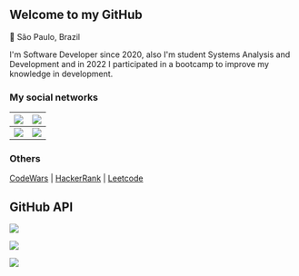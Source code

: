 ## Welcome to my GitHub
:round_pushpin: São Paulo, Brazil

I'm Software Developer since 2020, also I'm student Systems Analysis and Development and in 2022 I participated in a bootcamp to improve my knowledge in development.


### My social networks

|[![](https://www.vectorlogo.zone/logos/gmail/gmail-ar21.svg)](<amandahoffmann96@gmail.com>)| [![](https://www.vectorlogo.zone/logos/medium/medium-ar21.svg)](https://medium.com/@amandahp)  | 
|-------------------------------------------------------------------------------------------|--|
|  [![](https://www.vectorlogo.zone/logos/linkedin/linkedin-ar21.svg)](https://www.linkedin.com/in/amanda-hoffmann/)                                                                                         |[![](https://www.vectorlogo.zone/logos/twitter/twitter-ar21.svg)](https://twitter.com/dev_amandahp)     |

### Others
[CodeWars](https://www.codewars.com/users/amandahp) |  [HackerRank](https://www.hackerrank.com/amandahoffmann96) |  [Leetcode](https://leetcode.com/amandahoffmann96/)

## GitHub API
[![](http://github-readme-streak-stats.herokuapp.com?user=amandahp&amp;theme=github-green-purple&amp;hide_border=true)](https://git.io/streak-stats)

[![](https://awesome-github-stats.azurewebsites.net/user-stats/amandahp?cardType=octocat&theme=midnight-purple&Text=7DCE13&Background=000000&Title=FA2FB5&Ring=FA2FB5)](https://awesome-github-stats.azurewebsites.net/index.html??cardType=octocat&theme=midnight-purple&Text=7DCE13&Background=000000&Title=FA2FB5&Ring=FA2FB5)

![](https://visitor-badge.laobi.icu/badge?page_id=amandahp.amandahp)
